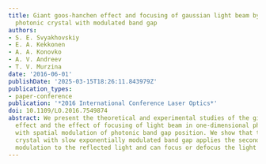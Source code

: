 ```yaml
---
title: Giant goos-hanchen effect and focusing of gaussian light beam by one-dimensional
  photonic crystal with modulated band gap
authors:
- S. E. Svyakhovskiy
- E. A. Kekkonen
- A. A. Konovko
- A. V. Andreev
- T. V. Murzina
date: '2016-06-01'
publishDate: '2025-03-15T18:26:11.843979Z'
publication_types:
- paper-conference
publication: '*2016 International Conference Laser Optics*'
doi: 10.1109/LO.2016.7549874
abstract: We present the theoretical and experimental studies of the giant Goos-Hanchen
  effect and the effect of focusing of light beam in one-dimensional photonic crystals
  with spatial modulation of photonic band gap position. We show that the photonic
  crystal with slow exponentially modulated band gap applies the second-order phase
  modulation to the reflected light and can focus or defocus the light beam.
---
```

